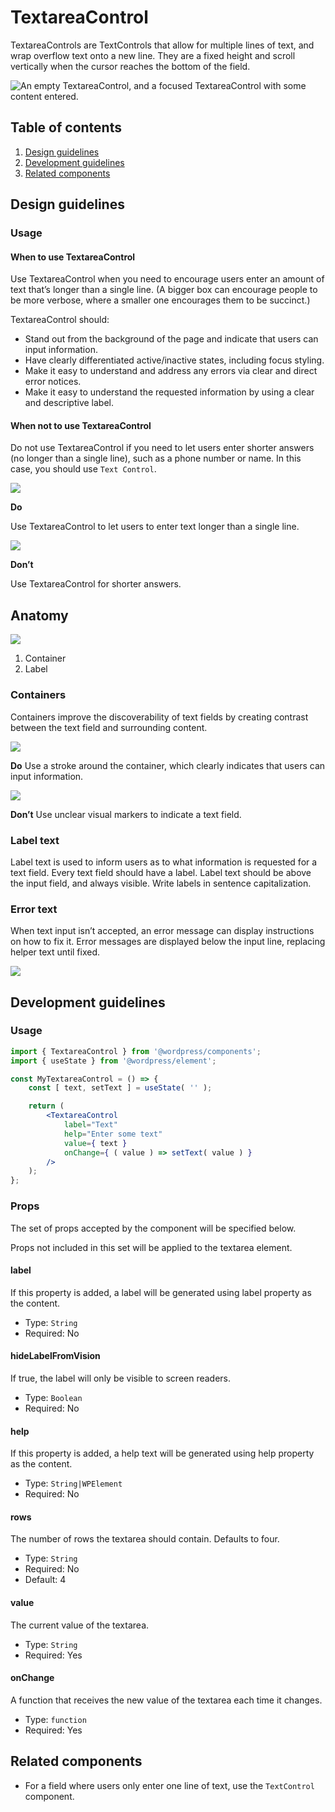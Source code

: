 # TextareaControl

TextareaControls are TextControls that allow for multiple lines of text, and wrap overflow text onto a new line. They are a fixed height and scroll vertically when the cursor reaches the bottom of the field.

![An empty TextareaControl, and a focused TextareaControl with some content entered.](https://wordpress.org/gutenberg/files/2019/01/TextareaControl.png)

## Table of contents

1. [Design guidelines](#design-guidelines)
2. [Development guidelines](#development-guidelines)
3. [Related components](#related-components)

## Design guidelines

### Usage

#### When to use TextareaControl

Use TextareaControl when you need to encourage users enter an amount of text that’s longer than a single line. (A bigger box can encourage people to be more verbose, where a smaller one encourages them to be succinct.)

TextareaControl should:

-   Stand out from the background of the page and indicate that users can input information.
-   Have clearly differentiated active/inactive states, including focus styling.
-   Make it easy to understand and address any errors via clear and direct error notices.
-   Make it easy to understand the requested information by using a clear and descriptive label.

#### When not to use TextareaControl

Do not use TextareaControl if you need to let users enter shorter answers (no longer than a single line), such as a phone number or name. In this case, you should use `Text Control`.

![](https://wordpress.org/gutenberg/files/2019/01/TextareaControl-Answers-Do.png)

**Do**

Use TextareaControl to let users to enter text longer than a single line.

![](https://wordpress.org/gutenberg/files/2019/01/TextareaControl-Answers-Dont.png)

**Don’t**

Use TextareaControl for shorter answers.

## Anatomy

![](https://wordpress.org/gutenberg/files/2019/01/TextareaControl-Anatomy.png)

1. Container
2. Label

### Containers

Containers improve the discoverability of text fields by creating contrast between the text field and surrounding content.

![](https://wordpress.org/gutenberg/files/2019/01/TextareaControl-Stroke-Do.png)

**Do**
Use a stroke around the container, which clearly indicates that users can input information.

![](https://wordpress.org/gutenberg/files/2019/01/TextareaControl-Stroke-Dont.png)

**Don’t**
Use unclear visual markers to indicate a text field.

### Label text

Label text is used to inform users as to what information is requested for a text field. Every text field should have a label. Label text should be above the input field, and always visible. Write labels in sentence capitalization.

### Error text

When text input isn’t accepted, an error message can display instructions on how to fix it. Error messages are displayed below the input line, replacing helper text until fixed.

![](https://wordpress.org/gutenberg/files/2019/01/TextareaControl-Error.png)

## Development guidelines

### Usage

```jsx
import { TextareaControl } from '@wordpress/components';
import { useState } from '@wordpress/element';

const MyTextareaControl = () => {
	const [ text, setText ] = useState( '' );

	return (
		<TextareaControl
			label="Text"
			help="Enter some text"
			value={ text }
			onChange={ ( value ) => setText( value ) }
		/>
	);
};
```

### Props

The set of props accepted by the component will be specified below.

Props not included in this set will be applied to the textarea element.

#### label

If this property is added, a label will be generated using label property as the content.

-   Type: `String`
-   Required: No

#### hideLabelFromVision

If true, the label will only be visible to screen readers.

-   Type: `Boolean`
-   Required: No

#### help

If this property is added, a help text will be generated using help property as the content.

-   Type: `String|WPElement`
-   Required: No

#### rows

The number of rows the textarea should contain. Defaults to four.

-   Type: `String`
-   Required: No
-   Default: 4

#### value

The current value of the textarea.

-   Type: `String`
-   Required: Yes

#### onChange

A function that receives the new value of the textarea each time it changes.

-   Type: `function`
-   Required: Yes

## Related components

-   For a field where users only enter one line of text, use the `TextControl` component.
